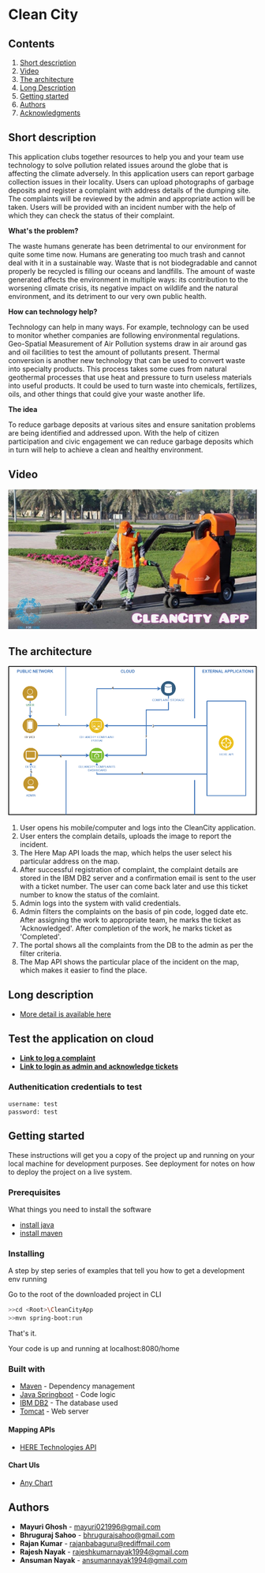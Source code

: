 # Clean City

## Contents

1. [Short description](#short-description)
1. [Video](#video)
1. [The architecture](#the-architecture)
1. [Long Description](#long-description)
1. [Getting started](#getting-started)
1. [Authors](#Authors)
1. [Acknowledgments](#acknowledgments)

## Short description

This application clubs together resources to help you and your team use technology to solve pollution related issues around the globe that is affecting the climate adversely. In this application users can report garbage collection issues in their locality. Users can upload photographs of garbage deposits and register a complaint with address details of the dumping site. The complaints will be reviewed by the admin and appropriate action will be taken. Users will be provided with an incident number with the help of which they can check the status of their complaint.

**What's the problem?**

The waste humans generate has been detrimental to our environment for quite some time now. Humans are generating too much trash and cannot deal with it in a sustainable way. Waste that is not biodegradable and cannot properly be recycled is filling our oceans and landfills. The amount of waste generated affects the environment in multiple ways: its contribution to the worsening climate crisis, its negative impact on wildlife and the natural environment, and its detriment to our very own public health.

**How can technology help?**

Technology can help in many ways. For example, technology can be used to monitor whether companies are following environmental regulations. Geo-Spatial Measurement of Air Pollution systems draw in air around gas and oil facilities to test the amount of pollutants present. Thermal conversion is another new technology that can be used to convert waste into specialty products. This process takes some cues from natural geothermal processes that use heat and pressure to turn useless materials into useful products. It could be used to turn waste into chemicals, fertilizes, oils, and other things that could give your waste another life.
	
**The idea**

To reduce garbage deposits at various sites and ensure sanitation problems are being identified and addressed upon. With the help of citizen participation and civic engagement we can reduce garbage deposits which in turn will help to achieve a clean and healthy environment.
## Video

[![Watch the video](https://github.com/infyboys2020/CleanCityApp/blob/main/CleanCity_thumbnail.jpeg)](https://www.youtube.com/watch?v=tEvMhoRC7dY)

## The architecture

![Clean City architecture diagram](/arch_diagram_final.png)

1. User opens his mobile/computer and logs into the CleanCity application.
2. User enters the complain details, uploads the image to report the incident.
3. The Here  Map API loads the map, which helps the user select his particular address on the map.
4. After successful registration of complaint, the complaint details are stored in the IBM DB2 server and a confirmation email is sent to the user with a ticket number. The user can come back later and use this ticket number to know the status of the comlaint.
5. Admin logs into the system with valid credentials.
6. Admin filters the complaints on the basis of pin code, logged date etc. After assigning the work to appropriate team, he marks the ticket as 'Acknowledged'. After completion of the work, he marks ticket as 'Completed'.
7. The portal shows all the complaints from the DB to the admin as per the filter criteria.
8. The Map API shows the particular place of the incident on the map, which makes it easier to find the place.

## Long description

* [More detail is available here](/DESCRIPTION.md)

## Test the application on cloud

* **[Link to log a complaint](http://cleancitynewapplication-env-1.eba-83vtwsaz.us-east-2.elasticbeanstalk.com/user/ticketBoard)**
* **[Link to login as admin and acknowledge tickets](http://cleancitynewapplication-env-1.eba-83vtwsaz.us-east-2.elasticbeanstalk.com/admin/fetch)**
### Authenitication credentials to test
```
username: test
password: test
```

## Getting started

These instructions will get you a copy of the project up and running on your local machine for development purposes. See deployment for notes on how to deploy the project on a live system.

### Prerequisites

What things you need to install the software

* [install java](https://www.oracle.com/in/java/technologies/javase/javase-jdk8-downloads.html)
* [install maven](https://maven.apache.org/install.html)

### Installing

A step by step series of examples that tell you how to get a development env running

Go to the root of the downloaded project in CLI

```bash
>>cd <Root>\CleanCityApp
>>mvn spring-boot:run
```

That's it.

Your code is up and running at localhost:8080/home

### Built with

* [Maven](https://maven.apache.org/) - Dependency management
* [Java Springboot](https://www.java.com/en/) - Code logic
* [IBM DB2](https://cloud.ibm.com/catalog?search=db2) - The database used
* [Tomcat](https://tomcat.apache.org/) - Web server

#### Mapping APIs

* [HERE Technologies API](https://developer.here.com)

#### Chart UIs

* [Any Chart](https://www.anychart.com/)

## Authors

* **Mayuri Ghosh** - mayuri021996@gmail.com
* **Bhruguraj Sahoo** - bhrugurajsahoo@gmail.com
* **Rajan Kumar** - rajanbabaguru@rediffmail.com
* **Rajesh Nayak** - rajeshkumarnayak1994@gmail.com
* **Ansuman Nayak** - ansumannayak1994@gmail.com


